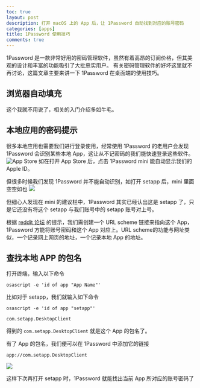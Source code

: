 ```yaml
---
toc: true
layout: post
description: 打开 macOS 上的 App 后，让 1Password 自动找到对应的账号密码
categories: [apps]
title: 1Password 使用技巧
comments: true
---
```


1Password 是一款非常好用的密码管理软件，虽然有着高昂的订阅价格，但其美观的设计和丰富的功能吸引了大批忠实用户。
有关密码管理软件的好坏这里就不再讨论，这篇文章主要来讲一下 1Password 在桌面端的使用技巧。

## 浏览器自动填充
这个我就不用说了，相关的入门介绍多如牛毛。

## 本地应用的密码提示
很多本地应用也需要我们进行登录使用，经常使用 1Password 的老用户会发现 1Password 会识别某些本地 App，这让从不记密码的我们能快速登录这些软件。
![App Store](/blog/images/1password-app-store.png)
如在打开 App Store 后，点击 1Password mini 能自动显示我们的 Apple ID。

但很多时候我们发现 1Password 并不能自动识别，如打开 setapp 后，mini 里面空空如也
![](/blog/images/1password-setapp.png)

但细心人发现在 mini 的建议栏中，1Password 其实已经认出这是 setapp 了，只是它还没有将这个 setapp 与我们账号中的 setapp 账号对上号。

根据 [reddit 论坛](https://www.reddit.com/r/1Password/comments/hk02p7/suggestions_in_apps_for_1password_for_macos/) 的提示，我们需创建一个 URL scheme 链接来指向这个 App， 1Password 方能将账号密码和这个 App 对应上。URL scheme的功能与网址类似，一个记录网上网页的地址，一个记录本地 App 的地址。

## 查找本地 APP 的包名
打开终端，输入以下命令
```osascript
osascript -e 'id of app "App Name"'
```
比如对于 setapp，我们就输入如下命令
```osascript
osascript -e 'id of app "setapp"'

com.setapp.DesktopClient
```
得到的 `com.setapp.DesktopClient` 就是这个 App 的包名了。

有了 App 的包名，我们便可以在 1Password 中添加它的链接

```
app://com.setapp.DesktopClient
```
![](/blog/images/1password-1password.png)

这样下次再打开 setapp 时，1Password 就能找出当前 App 所对应的账号密码了